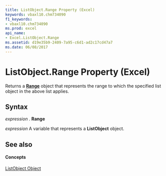 ```yaml
---
title: ListObject.Range Property (Excel)
keywords: vbaxl10.chm734090
f1_keywords:
- vbaxl10.chm734090
ms.prod: excel
api_name:
- Excel.ListObject.Range
ms.assetid: d19e35b9-2409-7a95-c6d1-ad2c17cd47a7
ms.date: 06/08/2017
---
```



# ListObject.Range Property (Excel)

Returns a **[Range](range-object-excel.md)** object that represents the range to which the specified list object in the above list applies.


## Syntax

 _expression_ . **Range**

 _expression_ A variable that represents a **ListObject** object.


## See also


#### Concepts


[ListObject Object](listobject-object-excel.md)

